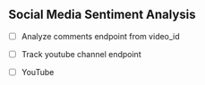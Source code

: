 ## Social Media Sentiment Analysis 

- [ ] Analyze comments endpoint from video_id
- [ ] Track youtube channel endpoint
- [ ] YouTube 
    
